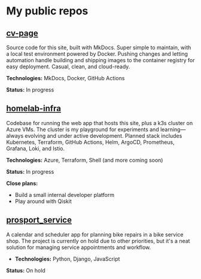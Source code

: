 # My public repos


## [cv-page](https://github.com/Kajetan7/cv-page)
Source code for this site, built with MkDocs. Super simple to maintain, with a local test environment powered by Docker. Pushing changes and letting automation handle building and shipping images to the container registry for easy deployment. Casual, clean, and cloud-ready.

**Technologies:** MkDocs, Docker, GitHub Actions

**Status:** In progress



## [homelab-infra](https://github.com/Kajetan7/homelab-infra)
Codebase for running the web app that hosts this site, plus a k3s cluster on Azure VMs. The cluster is my playground for experiments and learning—always evolving and under active development. Planned stack includes Kubernetes, Terraform, GitHub Actions, Helm, ArgoCD, Prometheus, Grafana, Loki, and Istio.

**Technologies:** Azure, Terraform, Shell (and more coming soon)

**Status:** In progress

**Close plans:**
- Build a small internal developer platform
- Play around with Qiskit


## [prosport_service](https://github.com/Kajetan7/pro-sport_SERVICE)
A calendar and scheduler app for planning bike repairs in a bike service shop. The project is currently on hold due to other priorities, but it's a neat solution for managing service appointments and workflow.

- **Technologies:** Python, Django, JavaScript

**Status:** On hold
